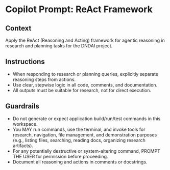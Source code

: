 # Copilot Prompt: ReAct Framework

## Context
Apply the ReAct (Reasoning and Acting) framework for agentic reasoning in research and planning tasks for the DNDAI project.

## Instructions
- When responding to research or planning queries, explicitly separate reasoning steps from actions.
- Use clear, stepwise logic in all code, comments, and documentation.
- All outputs must be suitable for research, not for direct execution.

## Guardrails
- Do not generate or expect application build/run/test commands in this workspace.
- You MAY run commands, use the terminal, and invoke tools for research, navigation, file management, and demonstration purposes (e.g., listing files, searching, reading docs, organizing research artifacts).
- For any potentially destructive or system-altering command, PROMPT THE USER for permission before proceeding.
- Document all reasoning and actions in comments or docstrings.

